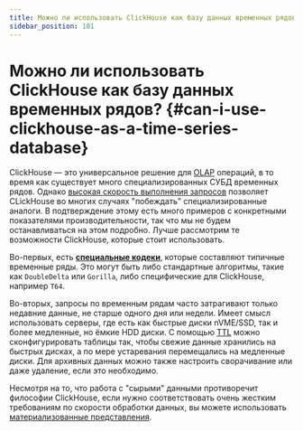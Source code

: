 ```yaml
---
title: Можно ли использовать ClickHouse как базу данных временных рядов?
sidebar_position: 101
---
```


# Можно ли использовать ClickHouse как базу данных временных рядов? {#can-i-use-clickhouse-as-a-time-series-database}

ClickHouse — это универсальное решение для [OLAP](../../faq/general/olap.md) операций, в то время как существует много специализированных СУБД временных рядов. Однако [высокая скорость выполнения запросов](../../faq/general/why-clickhouse-is-so-fast.md) позволяет CLickHouse во многих случаях "побеждать" специализированные аналоги. В подтверждение этому есть много примеров с конкретными показателями производительности, так что мы не будем останавливаться на этом подробно. Лучше рассмотрим те возможности ClickHouse, которые стоит использовать.

Во-первых, есть **[специальные кодеки](../../sql-reference/statements/create/table.md#create-query-specialized-codecs)**, которые составляют типичные временные ряды. Это могут быть либо стандартные алгоритмы, такие как `DoubleDelta` или `Gorilla`, либо специфические для ClickHouse, например `T64`.

Во-вторых, запросы по временным рядам часто затрагивают только недавние данные, не старше одного дня или недели. Имеет смысл использовать серверы, где есть как быстрые диски nVME/SSD, так и более медленные, но ёмкие HDD диски. С помощью [TTL](../../engines/table-engines/mergetree-family/mergetree.md#table_engine-mergetree-multiple-volumes) можно сконфигурировать таблицы так, чтобы свежие данные хранились на быстрых дисках, а по мере устаревания перемещались на медленные диски. Для архивных данных можно также настроить сворачивание или даже удаление, если это необходимо.

Несмотря на то, что работа с "сырыми" данными противоречит философии ClickHouse, если нужно соответствовать очень жестким требованиям по скорости обработки данных, вы можете использовать [материализованные представления](../../sql-reference/statements/create/view.md).
